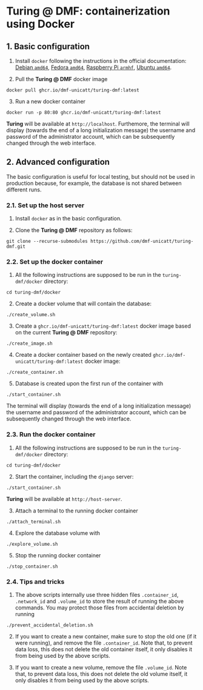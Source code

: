 # Turing @ DMF: containerization using Docker

## 1. Basic configuration
1. Install `docker` following the instructions in the official documentation: [Debian `amd64`](https://docs.docker.com/engine/install/debian/#install-using-the-repository), [Fedora `amd64`](https://docs.docker.com/engine/install/fedora/#install-using-the-repository), [Raspberry Pi `armhf`](https://docs.docker.com/engine/install/raspberry-pi-os/#install-using-the-repository), [Ubuntu `amd64`](https://docs.docker.com/engine/install/ubuntu/#install-using-the-repository).

2. Pull the **Turing @ DMF** docker image
```
docker pull ghcr.io/dmf-unicatt/turing-dmf:latest
```

3. Run a new docker container
```
docker run -p 80:80 ghcr.io/dmf-unicatt/turing-dmf:latest
```
**Turing** will be available at `http://localhost`. Furthemore, the terminal will display (towards the end of a long initialization message) the username and password of the administrator account, which can be subsequently changed through the web interface.


## 2. Advanced configuration
The basic configuration is useful for local testing, but should not be used in production because, for example, the database is not shared between different runs.

### 2.1. Set up the host server

1. Install `docker` as in the basic configuration.

2. Clone the **Turing @ DMF** repository as follows:
```
git clone --recurse-submodules https://github.com/dmf-unicatt/turing-dmf.git
```

### 2.2. Set up the docker container

1. All the following instructions are supposed to be run in the `turing-dmf/docker` directory:
```
cd turing-dmf/docker
```

2. Create a docker volume that will contain the database:
```
./create_volume.sh
```

3. Create a `ghcr.io/dmf-unicatt/turing-dmf:latest` docker image based on the current **Turing @ DMF** repository:
```
./create_image.sh
```

4. Create a docker container based on the newly created `ghcr.io/dmf-unicatt/turing-dmf:latest` docker image:
```
./create_container.sh
```

5. Database is created upon the first run of the container with
```
./start_container.sh
```
The terminal will display (towards the end of a long initialization message) the username and password of the administrator account, which can be subsequently changed through the web interface.

### 2.3. Run the docker container

1. All the following instructions are supposed to be run in the `turing-dmf/docker` directory:
```
cd turing-dmf/docker
```

2. Start the container, including the `django` server:
```
./start_container.sh
```
**Turing** will be available at `http://host-server`.

3. Attach a terminal to the running docker container
```
./attach_terminal.sh
```

4. Explore the database volume with
```
./explore_volume.sh
```

5. Stop the running docker container
```
./stop_container.sh
```

### 2.4. Tips and tricks

1. The above scripts internally use three hidden files `.container_id`, `.network_id` and `.volume_id` to store the result of running the above commands. You may protect those files from accidental deletion by running
```
./prevent_accidental_deletion.sh
```

2. If you want to create a new container, make sure to stop the old one (if it were running), and remove the file `.container_id`. Note that, to prevent data loss, this does not delete the old container itself, it only disables it from being used by the above scripts.

3. If you want to create a new volume, remove the file `.volume_id`. Note that, to prevent data loss, this does not delete the old volume itself, it only disables it from being used by the above scripts.
